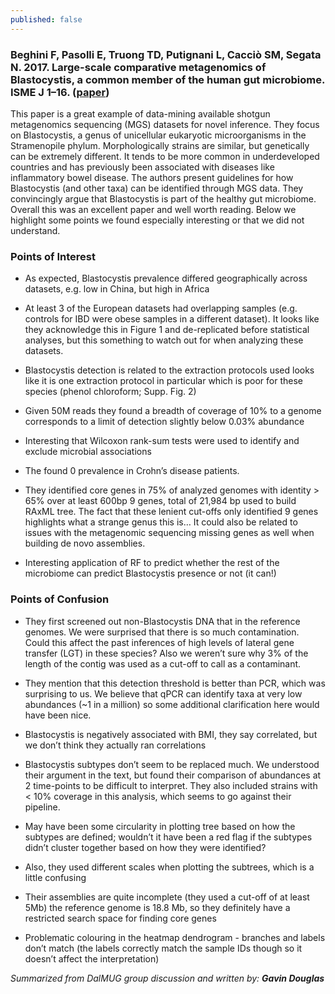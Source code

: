 ```yaml
---
published: false
---
```

### Beghini F, Pasolli E, Truong TD, Putignani L, Cacciò SM, Segata N. 2017. Large-scale comparative metagenomics of Blastocystis, a common member of the human gut microbiome. ISME J 1–16. ([paper](https://www.nature.com/ismej/journal/vaop/ncurrent/full/ismej2017139a.html))

This paper is a great example of data-mining available shotgun metagenomics sequencing (MGS) datasets for novel inference. They focus on Blastocystis, a genus of unicellular eukaryotic microorganisms in the Stramenopile phylum. Morphologically strains are similar, but genetically can be extremely different. It tends to be more common in underdeveloped countries and has previously been associated with diseases like inflammatory bowel disease. The authors present guidelines for how Blastocystis (and other taxa) can be identified through MGS data. They convincingly argue that Blastocystis is part of the healthy gut microbiome. Overall this was an excellent paper and well worth reading. Below we highlight some points we found especially interesting or that we did not understand.

### Points of Interest
- As expected, Blastocystis prevalence differed geographically across datasets, e.g. low in China, but high in Africa

- At least 3 of the European datasets had overlapping samples (e.g. controls for IBD were obese samples in a different dataset). It looks like they acknowledge this in Figure 1 and de-replicated before statistical analyses, but this something to watch out for when analyzing these datasets.

- Blastocystis detection is related to the extraction protocols used  looks like it is one extraction protocol in particular which is poor for these species (phenol chloroform; Supp. Fig. 2)

- Given 50M reads they found a breadth of coverage of 10% to a genome corresponds to a limit of detection slightly below 0.03% abundance

- Interesting that Wilcoxon rank-sum tests were used to identify and exclude microbial associations

- The found 0 prevalence in Crohn’s disease patients.

- They identified core genes in 75% of analyzed genomes with identity > 65% over at least 600bp  9 genes, total of 21,984 bp used to build RAxML tree. The fact that these lenient cut-offs only identified 9 genes highlights what a strange genus this is… It could also be related to issues with the metagenomic sequencing missing genes as well when building de novo assemblies.

- Interesting application of RF to predict whether the rest of the microbiome can predict Blastocystis presence or not (it can!)

### Points of Confusion
- They first screened out non-Blastocystis DNA that in the reference genomes. We were surprised that there is so much contamination. Could this affect the past inferences of high levels of lateral gene transfer (LGT) in these species? Also we weren’t sure why 3% of the length of the contig was used as a cut-off to call as a contaminant.

- They mention that this detection threshold is better than PCR, which was surprising to us. We believe that qPCR can identify taxa at very low abundances (~1 in a million) so some additional clarification here would have been nice.

- Blastocystis is negatively associated with BMI, they say correlated, but we don’t think they actually ran correlations

- Blastocystis subtypes don’t seem to be replaced much. We understood their argument in the text, but found their comparison of abundances at 2 time-points to be difficult to interpret. They also included strains with < 10% coverage in this analysis, which seems to go against their pipeline.

- May have been some circularity in plotting tree based on how the subtypes are defined; wouldn’t it have been a red flag if the subtypes didn’t cluster together based on how they were identified?

- Also, they used different scales when plotting the subtrees, which is a little confusing

- Their assemblies are quite incomplete (they used a cut-off of at least 5Mb) the reference genome is 18.8 Mb, so they definitely have a restricted search space for finding core genes

- Problematic colouring in the heatmap dendrogram - branches and labels don’t match (the labels correctly match the sample IDs though so it doesn’t affect the interpretation)

_Summarized from DalMUG group discussion and written by:
**Gavin Douglas**_



